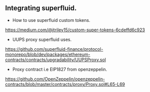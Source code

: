 ## Integrating superfluid.

- How to use superfluid custom tokens.

https://medium.com/@jtriley15/custom-super-tokens-6cdeffd6c923

- UUPS proxy superfluid uses.

https://github.com/superfluid-finance/protocol-monorepo/blob/dev/packages/ethereum-contracts/contracts/upgradability/UUPSProxy.sol

- Proxy contract i.e EIP1827 from openzeppelin.

https://github.com/OpenZeppelin/openzeppelin-contracts/blob/master/contracts/proxy/Proxy.sol#L65-L69
